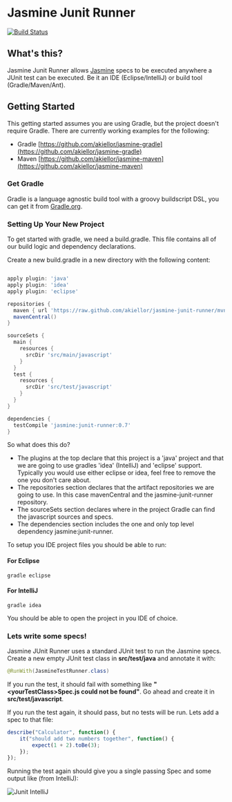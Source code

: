 # Jasmine Junit Runner
[![Build Status](https://api.travis-ci.org/akiellor/jasmine-junit-runner.png)](http://travis-ci.org/akiellor/jasmine-junit-runner)

## What's this?

Jasmine Junit Runner allows <a href="https://github.com/pivotal/jasmine" target="_blank">Jasmine</a> specs to be executed
anywhere a JUnit test can be executed. Be it an IDE (Eclipse/IntelliJ) or build tool (Gradle/Maven/Ant).

## Getting Started
This getting started assumes you are using Gradle, but the project doesn't require Gradle. There are currently working examples for the following:

* Gradle [https://github.com/akiellor/jasmine-gradle](https://github.com/akiellor/jasmine-gradle)
* Maven [https://github.com/akiellor/jasmine-maven](https://github.com/akiellor/jasmine-maven)

### Get Gradle
Gradle is a language agnostic build tool with a groovy buildscript DSL, you can get it from [Gradle.org](http://gradle.org).

### Setting Up Your New Project

To get started with gradle, we need a build.gradle. This file contains all of our build logic and dependency declarations.

Create a new build.gradle in a new directory with the following content:

```groovy

apply plugin: 'java'
apply plugin: 'idea'
apply plugin: 'eclipse'

repositories {
  maven { url 'https://raw.github.com/akiellor/jasmine-junit-runner/mvn-repo' }
  mavenCentral()
}

sourceSets {
  main {
    resources {
      srcDir 'src/main/javascript'
    }
  }
  test {
    resources {
      srcDir 'src/test/javascript'
    }
  }
}

dependencies {
  testCompile 'jasmine:junit-runner:0.7'
}

```

So what does this do?

* The plugins at the top declare that this project is a 'java' project and that we are going to use gradles 'idea' (IntelliJ) and 'eclipse' support. Typically you would use either eclipse or idea, feel free to remove the one you don't care about.
* The repositories section declares that the artifact repositories we are going to use. In this case mavenCentral and the jasmine-junit-runner repository.
* The sourceSets section declares where in the project Gradle can find the javascript sources and specs.
* The dependencies section includes the one and only top level dependency jasmine:junit-runner.

To setup you IDE project files you should be able to run:

#### For Eclipse

```
gradle eclipse
```

#### For IntelliJ

```
gradle idea
```

You should be able to open the project in you IDE of choice.

### Lets write some specs!

Jasmine JUnit Runner uses a standard JUnit test to run the Jasmine specs. Create a new empty JUnit test class in **src/test/java** and annotate it with:

```java
@RunWith(JasmineTestRunner.class)
```

If you run the test, it should fail with something like **"&lt;yourTestClass&gt;Spec.js could not be found"**. Go ahead and create it in **src/test/javascript**.

If you run the test again, it should pass, but no tests will be run. Lets add a spec to that file:

```javascript
describe("Calculator", function() {
	it("should add two numbers together", function() {
		expect(1 + 2).toBe(3);
	});
});
```

Running the test again should give you a single passing Spec and some output like (from IntelliJ):

![Junit IntelliJ](http://oi45.tinypic.com/20j0g15.jpg)


